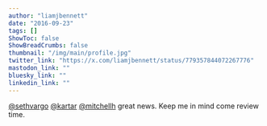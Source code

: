 ```yaml
---
author: "liamjbennett"
date: "2016-09-23"
tags: []
ShowToc: false
ShowBreadCrumbs: false
thumbnail: "/img/main/profile.jpg"
twitter_link: "https://x.com/liamjbennett/status/779357844072267776"
mastodon_link: ""
bluesky_link: ""
linkedin_link: ""
---
```


[@sethvargo](https://x.com/sethvargo) [@kartar](https://x.com/kartar) [@mitchellh](https://x.com/mitchellh) great news. Keep me in mind come review time.

